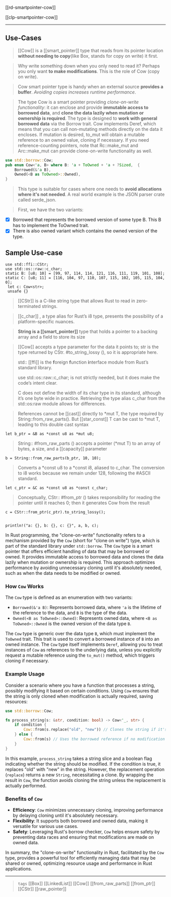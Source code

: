 [[rd-smartpointer-cow]]

[[clp-smartpointer-cow]]

---

## Use-Cases

> [[Cow]] is a [[smart_pointer]] type that reads from its pointer location **without needing to copy**(like Box,  stands for copy on write) it first.

> Why write something down when you only need to read it? Perhaps you only want **to make modifications**. This is the role of Cow (copy on write).

> Cow smart pointer type is handy when an external source **provides a buffer**. *Avoiding copies increases runtime performance*.

> The type Cow is a smart pointer providing *clone-on-write functionality*: it can enclose and provide **immutable access to borrowed data**, and **clone the data lazily when mutation or ownership is required**. The type is designed to **work with general borrowed data** via the Borrow trait. Cow implements Deref, which means that you can call non-mutating methods directly on the data it encloses. If mutation is desired, to_mut will obtain a mutable reference to an owned value, cloning if necessary. If you need reference-counting pointers, note that Rc::make_mut and Arc::make_mut can provide clone-on-write functionality as well.


```rust
use std::borrow::Cow;
pub enum Cow<'a, B> where B: 'a + ToOwned + 'a + ?Sized,  {
    Borrowed(&'a B),
    Owned(<B as ToOwned>::Owned),
}
```

> This type is suitable for cases where one needs to **avoid allocations where it's not needed**. A real world example is the JSON parser crate called serde_json.

> First, we have the two variants:

  - [x] Borrowed that represents the borrowed version of some type B. This B has to implement the ToOwned trait.
  - [x] There is also owned variant which contains the owned version of the type.

## Sample Use-case

```rust,compile_fail,no_run
use std::ffi::CStr;
use std::os::raw::c_char;
static B: [u8; 10] = [99, 97, 114, 114, 121, 116, 111, 119, 101, 108];
static C: [u8; 11] = [116, 104, 97, 110, 107, 115, 102, 105, 115, 104, 0];
 let c: Cow<str>;
 unsafe {}
```

> [[CStr]] is a C-like string type that allows Rust to read in zero-terminated strings.

> [[c_char]] , a type alias for Rust’s i8 type, presents the possibility of a platform-specific nuances.

> **String is a [[smart_pointer]]** type that holds a pointer to a backing array and a field to store its size

> [[Cow]] accepts a type parameter for the data it points to; str is the type returned by CStr. #to_string_lossy (), so it is appropriate here.
> 
> std:: [[ffi]] is the **f**oreign **f**unction **i**nterface module from Rust’s standard library. 
> 
> use std::os::raw::c_char; is not strictly needed, but it does make the code’s intent clear.
> 
> C does not define the width of its char type in its standard, although it’s one byte wide in practice. Retrieving the type alias c_char from the std::os:raw module allows for differences.

 > References cannot be [[cast]] directly to *mut T, the type required by String::from_raw_parts(). But [[star_const]] T can be cast to *mut T, leading to this double cast syntax

 `let b_ptr = &B as *const u8 as *mut u8;`

 > String:: #from_raw_parts () accepts a pointer (*mut T) to an array of bytes, a size, and a [[capacity]] parameter

 `b = String::from_raw_parts(b_ptr, 10, 10);`

 > Converts a *const u8 to a *const i8, aliased to c_char. The conversion to i8 works because we remain under 128, following the #ASCII standard.

 `let c_ptr = &C as *const u8 as *const c_char;`

 > Conceptually, CStr:: #from_ptr () takes responsibility for reading the pointer until it reaches 0; then it generates Cow<str> from the result

 `c = CStr::from_ptr(c_ptr).to_string_lossy();`

 ```rust,compile_fail,no_run

 println!("a: {}, b: {}, c: {}", a, b, c);

 ```

In Rust programming, the "clone-on-write" functionality refers to a mechanism provided by the `Cow` (short for "clone on write") type, which is part of the standard library under `std::borrow`. The `Cow` type is a smart pointer that offers efficient handling of data that may be borrowed or owned. It provides immutable access to borrowed data and clones the data lazily when mutation or ownership is required. This approach optimizes performance by avoiding unnecessary cloning until it's absolutely needed, such as when the data needs to be modified or owned.

### How `Cow` Works

The `Cow` type is defined as an enumeration with two variants:

- `Borrowed(&'a B)`: Represents borrowed data, where `'a` is the lifetime of the reference to the data, and `B` is the type of the data.
- `Owned(<B as ToOwned>::Owned)`: Represents owned data, where `<B as ToOwned>::Owned` is the owned version of the data type `B`.

The `Cow` type is generic over the data type `B`, which must implement the `ToOwned` trait. This trait is used to convert a borrowed instance of `B` into an owned instance. The `Cow` type itself implements `Deref`, allowing you to treat instances of `Cow` as references to the underlying data, unless you explicitly request a mutable reference using the `to_mut()` method, which triggers cloning if necessary.

### Example Usage

Consider a scenario where you have a function that processes a string, possibly modifying it based on certain conditions. Using `Cow` ensures that the string is only cloned when modification is actually required, saving resources:

```rust
use std::borrow::Cow;

fn process_string(s: &str, condition: bool) -> Cow<'_, str> {
    if condition {
        Cow::from(s.replace("old", "new")) // Clones the string if it's replaced
    } else {
        Cow::from(s) // Uses the borrowed reference if no modification is needed
    }
}
```

In this example, `process_string` takes a string slice and a boolean flag indicating whether the string should be modified. If the condition is true, it replaces "old" with "new" in the string. However, the replacement operation (`replace`) returns a new `String`, necessitating a clone. By wrapping the result in `Cow`, the function avoids cloning the string unless the replacement is actually performed.

### Benefits of `Cow`

- **Efficiency**: `Cow` minimizes unnecessary cloning, improving performance by delaying cloning until it's absolutely necessary.
- **Flexibility**: It supports both borrowed and owned data, making it versatile for various use cases.
- **Safety**: Leveraging Rust's borrow checker, `Cow` helps ensure safety by preventing data races and ensuring that modifications are made on owned data.

In summary, the "clone-on-write" functionality in Rust, facilitated by the `Cow` type, provides a powerful tool for efficiently managing data that may be shared or owned, optimizing resource usage and performance in Rust applications.


---

> `tags` [[Box]] [[LinkedList]] [[Cow]] [[from_raw_parts]] [[from_ptr]] [[CStr]] [[raw_pointer]]
